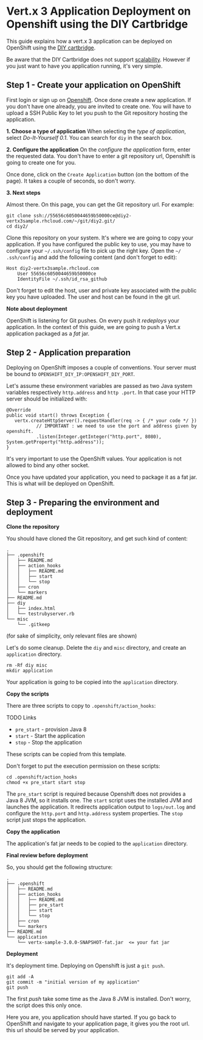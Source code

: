 # Vert.x 3 Application Deployment on Openshift using the DIY Cartbridge

This guide explains how a vert.x 3 application can be deployed on OpenShift using the 
[DIY cartbridge](https://developers.openshift.com/en/diy-overview.html).

Be aware that the DIY Cartbridge does not support 
[scalability](https://developers.openshift.com/en/managing-scaling.html#supported-cartridges). However if you just 
want to have you application running, it's very simple.

## Step 1 - Create your application on OpenShift

First login or sign up on [Openshift](https://openshift.redhat.com). Once done create a new application. If you don't 
have one already, you are invited to create one. You will have to upload a SSH Public Key to let you push to the Git 
repository hosting the application.

**1. Choose a type of application**
When selecting the _type of application_, select *Do-It-Yourself 0.1*. You can search for `diy` in the search box.
 
**2. Configure the application**
On the _configure the application_ form, enter the requested data. You don't have to enter a git repository url, 
Openshift is going to create one for you.
 
Once done, click on the `Create Application` button (on the bottom of the page). It takes a couple of seconds, so 
don't worry.

**3. Next steps**

Almost there. On this page, you can get the Git repository url. For example:

````
git clone ssh://55656c6050044659b50000ce@diy2-vertx3sample.rhcloud.com/~/git/diy2.git/
cd diy2/
````

Clone this repository on your system. It's where we are going to copy your application. If you have configured the 
public key to use, you may have to configure your `~/.ssh/config` file to pick up the right key. Open the `~/
.ssh/config` and add the following content (and don't forget to edit):

```
Host diy2-vertx3sample.rhcloud.com
    User 55656c6050044659b50000ce
    IdentityFile ~/.ssh/id_rsa_github  
```
    
Don't forget to edit the host, user and private key associated with the public key you have uploaded. The user and 
host can be found in the git url.     


**Note about deployment**

OpenShift is listening for Git pushes. On every push it _redeploys_ your application. In the context of this guide,
 we are going to push a Vert.x application packaged as a _fat_ jar. 
 
## Step 2 - Application preparation
 
Deploying on OpenShift imposes a couple of conventions. Your server must be bound to 
`OPENSHIFT_DIY_IP:OPENSHIFT_DIY_PORT`.

Let's assume these environment variables are passed as two Java system variables respectively `http.address` and `http
.port`. In that case your HTTP server should be initialized with:

````
@Override
public void start() throws Exception {
   vertx.createHttpServer().requestHandler(req -> { /* your code */ })
           // IMPORTANT : we need to use the port and address given by openshift.
           .listen(Integer.getInteger("http.port", 8080), System.getProperty("http.address"));
}   
````   

It's very important to use the OpenShift values. Your application is not allowed to bind any other socket.
  
Once you have updated your application, you need to package it as a fat jar. This is what will be deployed on 
OpenShift.  
 
  
## Step 3 - Preparing the environment and deployment
  
**Clone the repository**
  
You should have cloned the Git repository, and get such kind of content:
  
```
.
├── .openshift
│   ├── README.md
│   ├── action_hooks
│   │   ├── README.md
│   │   ├── start
│   │   └── stop
│   ├── cron
│   └── markers
├── README.md
├── diy
│   ├── index.html
│   └── testrubyserver.rb
└── misc
    └── .gitkeep
```     

(for sake of simplicity, only relevant files are shown)

Let's do some cleanup. Delete the `diy` and `misc` directory, and create an `application` directory.

```
rm -Rf diy misc
mkdir application
```

Your application is going to be copied into the `application` directory.
 
**Copy the scripts**

There are three scripts to copy to `.openshift/action_hooks`:
 
TODO Links
 
* `pre_start` - provision Java 8
* `start` - Start the application 
* `stop` - Stop the application   

These scripts can be copied from this template. 

Don't forget to put the execution permission on these scripts:

```
cd .openshift/action_hooks
chmod +x pre_start start stop
```

The `pre_start` script is required because Openshift does not provides a Java 8 JVM, so it installs one. The `start` 
script uses the installed JVM and launches the application. It redirects application output to `logs/out.log` and 
configure the `http.port` and `http.address` system properties. The `stop` script just stops the application.

**Copy the application**

The application's fat jar needs to be copied to the `application` directory.

**Final review before deployment**

So, you should get the following structure:

```
.
├── .openshift
│   ├── README.md
│   ├── action_hooks
│   │   ├── README.md
│   │   ├── pre_start
│   │   ├── start
│   │   └── stop
│   ├── cron
│   └── markers
├── README.md
└── application
    └── vertx-sample-3.0.0-SNAPSHOT-fat.jar  <= your fat jar
```

**Deployment**

It's deployment time. Deploying on Openshift is just a `git push`.

```
git add -A
git commit -m "initial version of my application"
git push
```

The first _push_ take some time as the Java 8 JVM is installed. Don't worry, the script does this only once.

Here you are, you application should have started. If you go back to OpenShift and navigate to your application page,
 it gives you the root url. this url should be served by your application.
    